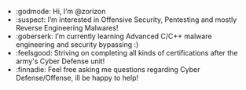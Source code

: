 - :godmode: Hi, I’m @zorizon
- :suspect: I’m interested in Offensive Security, Pentesting and mostly Reverse Engineering Malwares!
- :goberserk: I’m currently learning Advanced C/C++ malware engineering and security bypassing :)
- :feelsgood: Striving on completing all kinds of certifications after the army's Cyber Defense unit!
- :finnadie: Feel free asking me questions regarding Cyber Defense/Offense, ill be happy to help!
